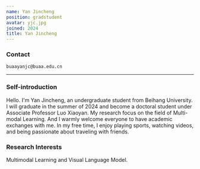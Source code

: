 ```yaml
---
name: Yan Jincheng
position: gradstudent
avatar: yjc.jpg
joined: 2024
title: Yan Jincheng
---
```


<!-- <img width="300" src="{{site.baseurl}}/images/people/{{page.avatar}}" data-action="zoom"> -->

### Contact

<i class="fa fa-envelope-o"></i>  `buaayanjc@buaa.edu.cn`<br>

<hr>

### Self-introduction

Hello. I'm Yan Jincheng, an undergraduate student from Beihang University. I will graduate in the summer of 2024 and become a doctoral student under Associate Professor Luo Xiaoyan. My research focus on the field of Multi-modal Learning. And I warmly welcome everyone to have academic exchanges with me. In my free time, I enjoy playing sports, watching videos, and being passionate about traveling with friends.


### Research Interests

Multimodal Learning and Visual Language Model.


